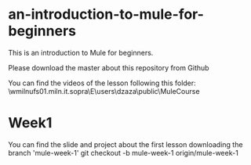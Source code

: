 # an-introduction-to-mule-for-beginners
This is an introduction to Mule for beginners.

Please download the master about this repository from Github

You can find the videos of the lesson following this folder: \\wmilnufs01.miln.it.sopra\E\users\dzaza\public\MuleCourse

# Week1
You can find the slide and project about the first lesson downloading the branch 'mule-week-1'
git checkout -b mule-week-1 origin/mule-week-1
